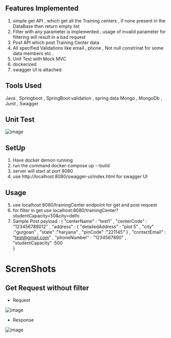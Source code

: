 ## Features Implemented 

1) simple get API ,  which get all the Training centers , if none present in the DataBase then return empty list
2) Filter  with any parameter is implemented , usage of invalid parameter for filtering will result in a bad request
3) Post API which post Training Center data 
4) All specified Validations like email , phone  , Not null constrinat for some   data members etc .  
5) Unit Test with Mock MVC 
6) dockerized 
7) swagger UI is attached

## Tools Used

Java  , Springboot  , SpringBoot validation  , spring data Mongo ,  MongoDb  , Junit  , Swagger 

## Unit Test 
![image](https://github.com/Abhijeet103/Backend_Traini8_Abhijeet_Jha/assets/93581505/593ad915-a67e-4163-8b9a-8434450bb0ea)



## SetUp 

1) Have docker demon running 
2) run the command  docker-compose up --build     
3) server will  start at port 8080
4) use  http://localhost:8080/swagger-ui/index.html  for swagger UI

## Usage
5) use localhost:8080/trainingCenter  endpoint for get and post request  
6) for filter in get use localhost:8080/trainingCenter?studentCapacity=50&city=delhi
7) Sample Post payload  :
   {
    "centerName" : "test1" ,
    "centerCode" : "123456789012" ,
    "address" : {
                    "detailedAddress" : "plot 5" ,
                    "city" :"gurgoan" ,
                    "state" :"haryana" ,
                    "pinCode" :"221145"
                } ,
    "contactEmail" : "test@gmail.com" ,
    "phoneNumber" : "1234567890" ,  
    "studentCapacity" :500    
}


# ScrenShots 

## Get Request without filter  
* Request
  
![image](https://github.com/Abhijeet103/Backend_Traini8_Abhijeet_Jha/assets/93581505/612fb249-9a17-4e3a-b6c3-3dd3b5f53e23)

* Response

![image](https://github.com/Abhijeet103/Backend_Traini8_Abhijeet_Jha/assets/93581505/1148badb-5e5b-47b8-aa3c-7468a088a56f)






